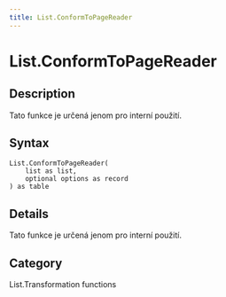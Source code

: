 ```yaml
---
title: List.ConformToPageReader
---
```


# List.ConformToPageReader


## Description

Tato funkce je určená jenom pro interní použití.


## Syntax

```powerquery
List.ConformToPageReader(
    list as list,
    optional options as record
) as table
```


## Details

Tato funkce je určená jenom pro interní použití.



## Category
List.Transformation functions
